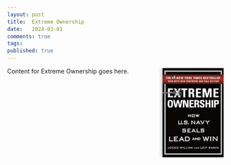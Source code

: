 ```yaml
---
layout: post
title:  Extreme Ownership
date:   2024-03-01
comments: true
tags: 
published: true
---
```


<img src="/images/Extreme_Ownership_Jocko_Willink_Leif_Babin.jpg" align="right" width="150" padding="10" alt="Extreme Ownership by Jocko Willink and Leif Babin" title="Extreme Ownership by Jocko Willink and Leif Babin" /> 


<!--more-->

Content for Extreme Ownership goes here.
 
